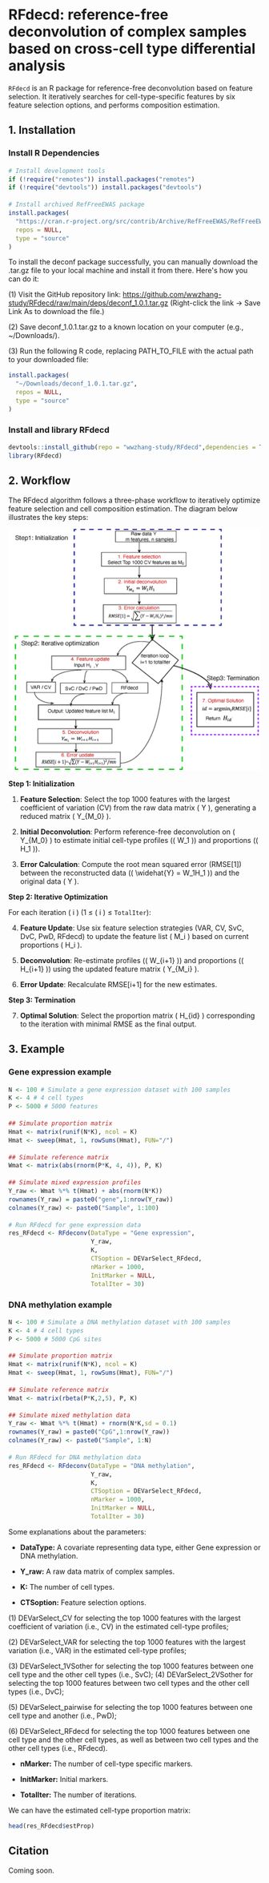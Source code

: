 
<!-- README.md is generated from README.Rmd. Please edit that file -->

# RFdecd: reference-free deconvolution of complex samples based on cross-cell type differential analysis

<!-- badges: start -->
<!-- badges: end -->

`RFdecd` is an R package for reference-free deconvolution based on feature selection.
It iteratively searches for cell-type-specific features by six feature selection options, 
and performs composition estimation.

## 1. Installation

### Install R Dependencies
```R
# Install development tools
if (!require("remotes")) install.packages("remotes")
if (!require("devtools")) install.packages("devtools")

# Install archived RefFreeEWAS package
install.packages(
  "https://cran.r-project.org/src/contrib/Archive/RefFreeEWAS/RefFreeEWAS_2.2.tar.gz",
  repos = NULL,
  type = "source"
)
```

To install the deconf package successfully, you can manually download the .tar.gz file to your local machine and install it from there. Here's how you can do it:

(1) Visit the GitHub repository link:
https://github.com/wwzhang-study/RFdecd/raw/main/deps/deconf_1.0.1.tar.gz
(Right-click the link → Save Link As to download the file.)

(2) Save deconf_1.0.1.tar.gz to a known location on your computer (e.g., ~/Downloads/).

(3) Run the following R code, replacing PATH_TO_FILE with the actual path to your downloaded file:

```R
install.packages(
  "~/Downloads/deconf_1.0.1.tar.gz",
  repos = NULL,
  type = "source"
)
```
### Install and library RFdecd
```R
devtools::install_github(repo = "wwzhang-study/RFdecd",dependencies = TRUE,build_vignettes = TRUE,upgrade = "never")
library(RFdecd)
```
## 2. Workflow
The RFdecd algorithm follows a three-phase workflow to iteratively optimize feature selection and cell composition estimation. The diagram below illustrates the key steps:

![Figure 1: RFdecd Workflow](https://raw.githubusercontent.com/wwzhang-study/RFdecd/main/figures/Fig1.png)


**Step 1: Initialization**

1. **Feature Selection**: Select the top 1000 features with the largest coefficient of variation (CV) from the raw data matrix \( Y \), generating a reduced matrix \( Y_{M_0} \).

2. **Initial Deconvolution**: Perform reference-free deconvolution on \( Y_{M_0} \) to estimate initial cell-type profiles (\( W_1 \)) and proportions (\( H_1 \)).

3. **Error Calculation**: Compute the root mean squared error (RMSE[1]) between the reconstructed data (\( \widehat{Y} = W_1H_1 \)) and the original data \( Y \).

**Step 2: Iterative Optimization**

For each iteration \( i \) (1 ≤ \( i \) ≤ `TotalIter`):

4. **Feature Update**: Use six feature selection strategies (VAR, CV, SvC, DvC, PwD, RFdecd) to update the feature list \( M_i \) based on current proportions \( H_i \).
   
5. **Deconvolution**: Re-estimate profiles (\( W_{i+1} \)) and proportions (\( H_{i+1} \)) using the updated feature matrix \( Y_{M_i} \).

6. **Error Update**: Recalculate RMSE[i+1] for the new estimates.

**Step 3: Termination**

7. **Optimal Solution**: Select the proportion matrix \( H_{id} \) corresponding to the iteration with minimal RMSE as the final output.

## 3. Example
### Gene expression example
```R
N <- 100 # Simulate a gene expression dataset with 100 samples
K <- 4 # 4 cell types
P <- 5000 # 5000 features

## Simulate proportion matrix
Hmat <- matrix(runif(N*K), ncol = K)
Hmat <- sweep(Hmat, 1, rowSums(Hmat), FUN="/")

## Simulate reference matrix
Wmat <- matrix(abs(rnorm(P*K, 4, 4)), P, K)

## Simulate mixed expression profiles
Y_raw <- Wmat %*% t(Hmat) + abs(rnorm(N*K))
rownames(Y_raw) = paste0("gene",1:nrow(Y_raw))
colnames(Y_raw) <- paste0("Sample", 1:100)

# Run RFdecd for gene expression data
res_RFdecd <- RFdeconv(DataType = "Gene expression",
                       Y_raw,
                       K,
                       CTSoption = DEVarSelect_RFdecd,
                       nMarker = 1000,
                       InitMarker = NULL,
                       TotalIter = 30)
```

### DNA methylation example
```R
N <- 100 # Simulate a DNA methylation dataset with 100 samples
K <- 4 # 4 cell types
P <- 5000 # 5000 CpG sites

## Simulate proportion matrix
Hmat <- matrix(runif(N*K), ncol = K)
Hmat <- sweep(Hmat, 1, rowSums(Hmat), FUN="/")

## Simulate reference matrix
Wmat <- matrix(rbeta(P*K,2,5), P, K)

## Simulate mixed methylation data
Y_raw <- Wmat %*% t(Hmat) + rnorm(N*K,sd = 0.1)
rownames(Y_raw) = paste0("CpG",1:nrow(Y_raw))
colnames(Y_raw) <- paste0("Sample", 1:N)

# Run RFdecd for DNA methylation data
res_RFdecd <- RFdeconv(DataType = "DNA methylation",
                       Y_raw,
                       K,
                       CTSoption = DEVarSelect_RFdecd,
                       nMarker = 1000,
                       InitMarker = NULL,
                       TotalIter = 30)
```
Some explanations about the parameters:

- **DataType:** A covariate representing data type, either Gene expression or DNA methylation.

- **Y_raw:** A raw data matrix of complex samples. 

- **K:** The number of cell types.

- **CTSoption:** Feature selection options. 

(1) DEVarSelect_CV for selecting the top 1000 features with the largest coefficient of variation (i.e., CV) in the estimated cell-type profiles; 

(2) DEVarSelect_VAR for selecting the top 1000 features with the largest variation (i.e., VAR) in the estimated cell-type profiles; 

(3) DEVarSelect_1VSother for selecting the top 1000 features between one cell type and the other cell types (i.e., SvC); 
(4) DEVarSelect_2VSother for selecting the top 1000 features between two cell types and the other cell types (i.e., DvC);

(5) DEVarSelect_pairwise for selecting the top 1000 features between one cell type and another (i.e., PwD); 

(6) DEVarSelect_RFdecd for selecting the top 1000 features between one cell type and the other cell types, as well as between two cell types and the other cell types (i.e., RFdecd).

- **nMarker:** The number of cell-type specific markers. 

- **InitMarker:** Initial markers.

- **TotalIter:** The number of iterations.

We can have the estimated cell-type proportion matrix:

```R
head(res_RFdecd$estProp)
```

## Citation
Coming soon.

